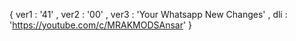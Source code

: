 { ver1 : '41' ,  ver2 : '00' ,  ver3 : 'Your Whatsapp New Changes' ,  dli : 'https://youtube.com/c/MRAKMODSAnsar' }
